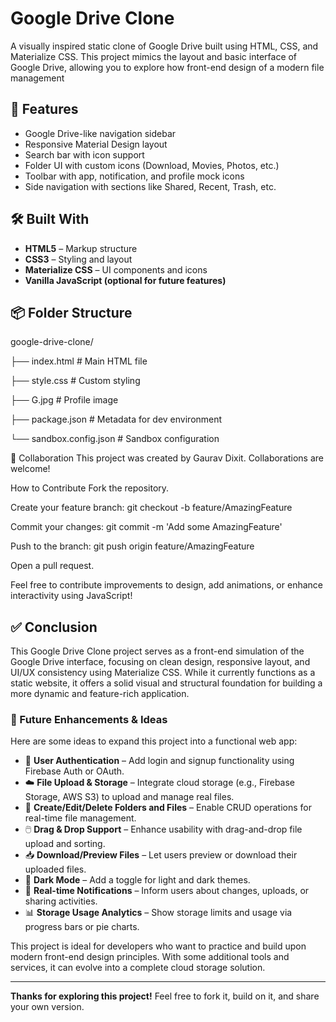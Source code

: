 # Google Drive Clone

A visually inspired static clone of Google Drive built using HTML, CSS, and Materialize CSS. This project mimics the layout and basic interface of Google Drive, allowing you to explore how front-end design of a 
modern file management

## 📁 Features

- Google Drive-like navigation sidebar
- Responsive Material Design layout
- Search bar with icon support
- Folder UI with custom icons (Download, Movies, Photos, etc.)
- Toolbar with app, notification, and profile mock icons
- Side navigation with sections like Shared, Recent, Trash, etc.

## 🛠️ Built With

- **HTML5** – Markup structure
- **CSS3** – Styling and layout
- **Materialize CSS** – UI components and icons
- **Vanilla JavaScript (optional for future features)**

## 📦 Folder Structure

google-drive-clone/

├── index.html # Main HTML file

├── style.css # Custom styling

├── G.jpg # Profile image

├── package.json # Metadata for dev environment

└── sandbox.config.json # Sandbox configuration

🤝 Collaboration
This project was created by Gaurav Dixit. Collaborations are welcome!

How to Contribute
Fork the repository.

Create your feature branch: git checkout -b feature/AmazingFeature

Commit your changes: git commit -m 'Add some AmazingFeature'

Push to the branch: git push origin feature/AmazingFeature

Open a pull request.

Feel free to contribute improvements to design, add animations, or enhance interactivity using JavaScript!

## ✅ Conclusion

This Google Drive Clone project serves as a front-end simulation of the Google Drive interface, focusing on clean design, responsive layout, and UI/UX consistency using Materialize CSS. While it currently functions as a static website, it offers a solid visual and structural foundation for building a more dynamic and feature-rich application.

### 🚀 Future Enhancements & Ideas

Here are some ideas to expand this project into a functional web app:

- 🔐 **User Authentication** – Add login and signup functionality using Firebase Auth or OAuth.
- ☁️ **File Upload & Storage** – Integrate cloud storage (e.g., Firebase Storage, AWS S3) to upload and manage real files.
- 📂 **Create/Edit/Delete Folders and Files** – Enable CRUD operations for real-time file management.
- 🖱️ **Drag & Drop Support** – Enhance usability with drag-and-drop file upload and sorting.
- 📥 **Download/Preview Files** – Let users preview or download their uploaded files.
- 🌙 **Dark Mode** – Add a toggle for light and dark themes.
- 🔔 **Real-time Notifications** – Inform users about changes, uploads, or sharing activities.
- 📊 **Storage Usage Analytics** – Show storage limits and usage via progress bars or pie charts.

This project is ideal for developers who want to practice and build upon modern front-end design principles. With some additional tools and services, it can evolve into a complete cloud storage solution.

---

**Thanks for exploring this project!** Feel free to fork it, build on it, and share your own version.
